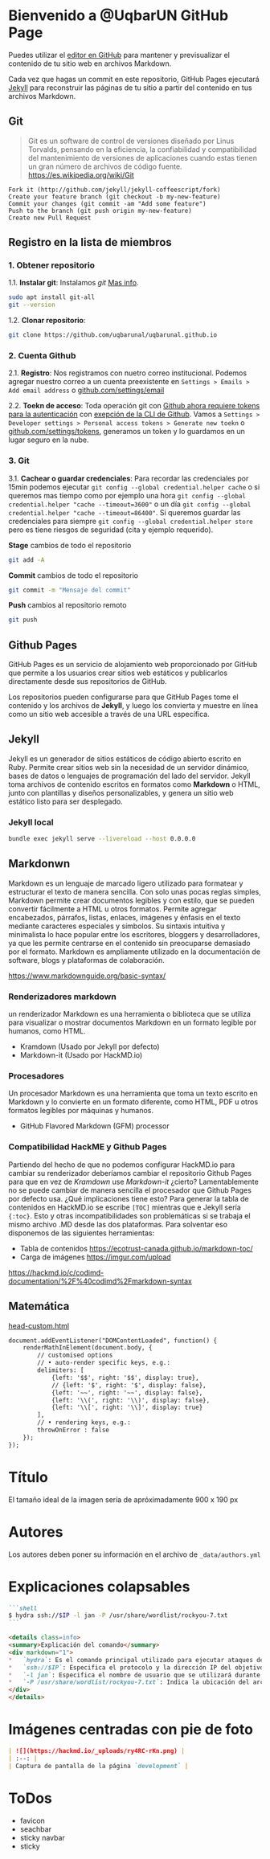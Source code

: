 # Bienvenido a @UqbarUN GitHub Page

Puedes utilizar el [editor en GitHub](https://github.com/uqbarunal/uqbarunal.github.io/edit/main/README.md) para mantener y previsualizar el contenido de tu sitio web en archivos Markdown.

Cada vez que hagas un commit en este repositorio, GitHub Pages ejecutará [Jekyll](https://jekyllrb.com/) para reconstruir las páginas de tu sitio a partir del contenido en tus archivos Markdown.

## Git
> Git es un software de control de versiones diseñado por Linus Torvalds, pensando en la eficiencia, la confiabilidad y compatibilidad del mantenimiento de versiones de aplicaciones cuando estas tienen un gran número de archivos de código fuente. 
https://es.wikipedia.org/wiki/Git


    Fork it (http://github.com/jekyll/jekyll-coffeescript/fork)
    Create your feature branch (git checkout -b my-new-feature)
    Commit your changes (git commit -am "Add some feature")
    Push to the branch (git push origin my-new-feature)
    Create new Pull Request


## Registro en la lista de miembros

### 1. Obtener repositorio
1.1. **Instalar git**: Instalamos *git*  [Mas info](https://git-scm.com/book/en/v2/Getting-Started-Installing-Git).
```bash
sudo apt install git-all
git --version
```
1.2. **Clonar repositorio**:
```bash
git clone https://github.com/uqbarunal/uqbarunal.github.io
```

### 2. Cuenta Github 

2.1. **Registro**: Nos registramos con nuetro correo institucional. Podemos agregar nuestro correo a un cuenta preexistente en `Settings > Emails > Add email address` o [github.com/settings/email](https://github.com/settings/emails)

2.2. **Toekn de acceso**: Toda operación git con [Github ahora requiere tokens para la autenticación](https://github.blog/2020-12-15-token-authentication-requirements-for-git-operations/) con [exepción de la CLI de Github](https://cli.github.com/manual/gh_auth_login). Vamos a `Settings > Developer settings > Personal access tokens > Generate new toekn` o [github.com/settings/tokens](https://github.com/settings/tokens), generamos un token y lo guardamos en un lugar seguro en la nube.


### 3. Git

3.1. **Cachear o guardar credenciales**: Para recordar las credenciales por 15min podemos ejecutar `git config --global credential.helper cache` o si queremos mas tiempo como por ejemplo una hora `git config --global credential.helper "cache --timeout=3600"` o un día `git config --global credential.helper "cache --timeout=86400"`. Si queremos guardar las credenciales para siempre `git config --global credential.helper store` pero es tiene riesgos de seguridad (cita y ejemplo requerido).


**Stage** cambios de todo el repositorio
```bash
git add -A
```

**Commit** cambios de todo el repositorio
```bash
git commit -m "Mensaje del commit"
```

**Push** cambios al repositorio remoto
```bash
git push
```

## Github Pages
GitHub Pages es un servicio de alojamiento web proporcionado por GitHub que permite a los usuarios crear sitios web estáticos y publicarlos directamente desde sus repositorios de GitHub. 

Los repositorios pueden configurarse para que GitHub Pages tome el contenido y los archivos de **Jekyll**, y luego los convierta y muestre en línea como un sitio web accesible a través de una URL específica.

## Jekyll
Jekyll es un generador de sitios estáticos de código abierto escrito en Ruby. Permite crear sitios web sin la necesidad de un servidor dinámico, bases de datos o lenguajes de programación del lado del servidor. Jekyll toma archivos de contenido escritos en formatos como **Markdown** o HTML, junto con plantillas y diseños personalizables, y genera un sitio web estático listo para ser desplegado. 

### Jekyll local
```bash
bundle exec jekyll serve --livereload --host 0.0.0.0
```

## Markdonwn
Markdown es un lenguaje de marcado ligero utilizado para formatear y estructurar el texto de manera sencilla. Con solo unas pocas reglas simples, Markdown permite crear documentos legibles y con estilo, que se pueden convertir fácilmente a HTML u otros formatos. Permite agregar encabezados, párrafos, listas, enlaces, imágenes y énfasis en el texto mediante caracteres especiales y símbolos. Su sintaxis intuitiva y minimalista lo hace popular entre los escritores, bloggers y desarrolladores, ya que les permite centrarse en el contenido sin preocuparse demasiado por el formato. Markdown es ampliamente utilizado en la documentación de software, blogs y plataformas de colaboración.

<https://www.markdownguide.org/basic-syntax/>

### Renderizadores markdown
un renderizador Markdown es una herramienta o biblioteca que se utiliza para visualizar o mostrar documentos Markdown en un formato legible por humanos, como HTML.

* Kramdown (Usado por Jekyll por defecto)
* Markdown-it (Usado por HackMD.io)

### Procesadores
Un procesador Markdown es una herramienta que toma un texto escrito en Markdown y lo convierte en un formato diferente, como HTML, PDF u otros formatos legibles por máquinas y humanos. 

* GitHub Flavored Markdown (GFM) processor 

### Compatibilidad HackME y Github Pages
Partiendo del hecho de que no podemos configurar HackMD.io para cambiar su renderizador deberíamos cambiar el repositorio Github Pages para que en vez de *Kramdown* use *Markdown-it* ¿cierto? Lamentablemente no se puede cambiar de manera sencilla el procesador que Github Pages por defecto usa. ¿Qué implicaciones tiene esto? Para generar la tabla de contenidos en HackMD.io se escribe `[TOC]` mientras que e Jekyll sería `{:toc}`. Esto y otras incompatibilidades son problemáticas si se trabaja el mismo archivo .MD desde las dos plataformas. Para solventar eso disponemos de las siguientes herramientas:

* Tabla de contenidos <https://ecotrust-canada.github.io/markdown-toc/>
* Carga de imágenes <https://imgur.com/upload>

https://hackmd.io/c/codimd-documentation/%2F%40codimd%2Fmarkdown-syntax

## Matemática
[head-custom.html](/_includes/head-custom.html)
```html
document.addEventListener("DOMContentLoaded", function() {
    renderMathInElement(document.body, {
        // customised options
        // • auto-render specific keys, e.g.:
        delimiters: [
            {left: '$$', right: '$$', display: true},
            // {left: '$', right: '$', display: false},
            {left: '~~', right: '~~', display: false},
            {left: '\\(', right: '\\)', display: false},
            {left: '\\[', right: '\\]', display: true}
        ],
        // • rendering keys, e.g.:
        throwOnError : false
    });
});
```

# Título

El tamaño ideal de la imagen sería de apróximadamente 900 x 190 px

# Autores

Los autores deben poner su información en el archivo de `_data/authors.yml`

# Explicaciones colapsables

~~~markdown
```shell
$ hydra ssh://$IP -l jan -P /usr/share/wordlist/rockyou-7.txt
```

<details class=info>
<summary>Explicación del comando</summary>
<div markdown="1">
*   `hydra`: Es el comando principal utilizado para ejecutar ataques de fuerza bruta con Hydra.
*   `ssh://$IP`: Especifica el protocolo y la dirección IP del objetivo al que se va a realizar el ataque. En este caso, se indica que se ataque al servicio SSH en la dirección IP especificada.
*   `-l jan`: Especifica el nombre de usuario que se utilizará durante el ataque de fuerza bruta. En este ejemplo, se utiliza el nombre de usuario "jan". El nombre de usuario discrimina mayúsculas y minúsculas [^1].
*   `-P /usr/share/wordlist/rockyou-7.txt`: Indica la ubicación del archivo de lista de contraseñas que se utilizará durante el ataque. En este caso, se utiliza el archivo "rockyou-7.txt" que se encuentra en la ruta "/usr/share/wordlist/". Este archivo contiene una lista de contraseñas comunes que se probarán durante el ataque.
</div>
</details>
~~~

# Imágenes centradas con pie de foto

~~~markdown
| ![](https://hackmd.io/_uploads/ry4RC-rKn.png) | 
| :--: | 
| Captura de pantalla de la página `development` |
~~~


# ToDos
* favicon
* seachbar
* sticky navbar
* sticky
